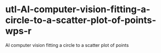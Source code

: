 # utl-AI-computer-vision-fitting-a-circle-to-a-scatter-plot-of-points-wps-r
AI computer vision fitting a circle to a scatter plot of points 
